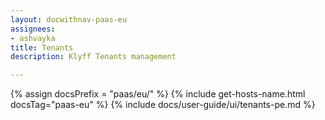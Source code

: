 ```yaml
---
layout: docwithnav-paas-eu
assignees:
- ashvayka
title: Tenants
description: Klyff Tenants management

---
```


{% assign docsPrefix = "paas/eu/" %}
{% include get-hosts-name.html docsTag="paas-eu" %}
{% include docs/user-guide/ui/tenants-pe.md %}
